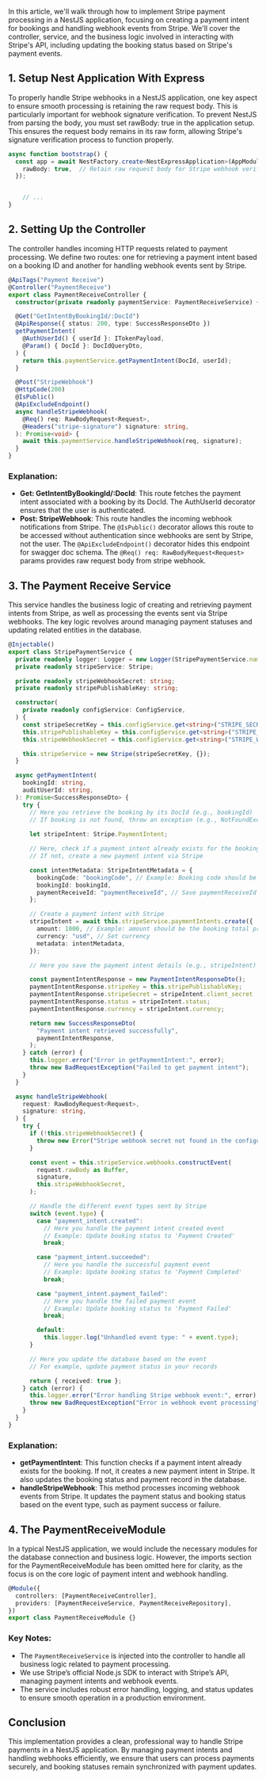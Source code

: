 In this article, we'll walk through how to implement Stripe payment processing in a NestJS application, focusing on creating a payment intent for bookings and handling webhook events from Stripe. We'll cover the controller, service, and the business logic involved in interacting with Stripe's API, including updating the booking status based on Stripe's payment events.

## 1. Setup Nest Application With Express

To properly handle Stripe webhooks in a NestJS application, one key aspect to ensure smooth processing is retaining the raw request body. This is particularly important for webhook signature verification. To prevent NestJS from parsing the body, you must set rawBody: true in the application setup. This ensures the request body remains in its raw form, allowing Stripe's signature verification process to function properly.

```typescript
async function bootstrap() {
  const app = await NestFactory.create<NestExpressApplication>(AppModule, {
    rawBody: true,  // Retain raw request body for Stripe webhook verification
  });


    // ...
}
```

## 2. Setting Up the Controller

The controller handles incoming HTTP requests related to payment processing. We define two routes: one for retrieving a payment intent based on a booking ID and another for handling webhook events sent by Stripe.

```typescript
@ApiTags("Payment Receive")
@Controller("PaymentReceive")
export class PaymentReceiveController {
  constructor(private readonly paymentService: PaymentReceiveService) {}

  @Get("GetIntentByBookingId/:DocId")
  @ApiResponse({ status: 200, type: SuccessResponseDto })
  getPaymentIntent(
    @AuthUserId() { userId }: ITokenPayload,
    @Param() { DocId }: DocIdQueryDto,
  ) {
    return this.paymentService.getPaymentIntent(DocId, userId);
  }

  @Post("StripeWebhook")
  @HttpCode(200)
  @IsPublic()
  @ApiExcludeEndpoint()
  async handleStripeWebhook(
    @Req() req: RawBodyRequest<Request>,
    @Headers("stripe-signature") signature: string,
  ): Promise<void> {
    await this.paymentService.handleStripeWebhook(req, signature);
  }
}
```

### Explanation:

- **Get: GetIntentByBookingId/:DocId**: This route fetches the payment intent associated with a booking by its DocId. The AuthUserId decorator ensures that the user is authenticated.
- **Post: StripeWebhook**: This route handles the incoming webhook notifications from Stripe. The `@IsPublic()` decorator allows this route to be accessed without authentication since webhooks are sent by Stripe, not the user. The `@ApiExcludeEndpoint()` decorator hides this endpoint for swagger doc schema. The `@Req() req: RawBodyRequest<Request>` params provides raw request body from stripe webhook.

## 3. The Payment Receive Service

This service handles the business logic of creating and retrieving payment intents from Stripe, as well as processing the events sent via Stripe webhooks. The key logic revolves around managing payment statuses and updating related entities in the database.

```typescript
@Injectable()
export class StripePaymentService {
  private readonly logger: Logger = new Logger(StripePaymentService.name);
  private readonly stripeService: Stripe;

  private readonly stripeWebhookSecret: string;
  private readonly stripePublishableKey: string;

  constructor(
    private readonly configService: ConfigService,
  ) {
    const stripeSecretKey = this.configService.get<string>("STRIPE_SECRET_KEY", "");
    this.stripePublishableKey = this.configService.get<string>("STRIPE_PUBLISHABLE_KEY", "");
    this.stripeWebhookSecret = this.configService.get<string>("STRIPE_WEBHOOK_SECRET", "");

    this.stripeService = new Stripe(stripeSecretKey, {});
  }

  async getPaymentIntent(
    bookingId: string,
    auditUserId: string,
  ): Promise<SuccessResponseDto> {
    try {
      // Here you retrieve the booking by its DocId (e.g., bookingId)
      // If booking is not found, throw an exception (e.g., NotFoundException)
      
      let stripeIntent: Stripe.PaymentIntent;

      // Here, check if a payment intent already exists for the booking
      // If not, create a new payment intent via Stripe

      const intentMetadata: StripeIntentMetadata = {
        bookingCode: "bookingCode", // Example: Booking code should be passed dynamically
        bookingId: bookingId,
        paymentReceiveId: "paymentReceiveId", // Save paymentReceiveId dynamically
      };

      // Create a payment intent with Stripe
      stripeIntent = await this.stripeService.paymentIntents.create({
        amount: 1000, // Example: amount should be the booking total price in cents
        currency: "usd", // Set currency
        metadata: intentMetadata,
      });

      // Here you save the payment intent details (e.g., stripeIntent) to your database

      const paymentIntentResponse = new PaymentIntentResponseDto();
      paymentIntentResponse.stripeKey = this.stripePublishableKey;
      paymentIntentResponse.stripeSecret = stripeIntent.client_secret || "";
      paymentIntentResponse.status = stripeIntent.status;
      paymentIntentResponse.currency = stripeIntent.currency;

      return new SuccessResponseDto(
        "Payment intent retrieved successfully",
        paymentIntentResponse,
      );
    } catch (error) {
      this.logger.error("Error in getPaymentIntent:", error);
      throw new BadRequestException("Failed to get payment intent");
    }
  }

  async handleStripeWebhook(
    request: RawBodyRequest<Request>,
    signature: string,
  ) {
    try {
      if (!this.stripeWebhookSecret) {
        throw new Error("Stripe webhook secret not found in the configuration.");
      }

      const event = this.stripeService.webhooks.constructEvent(
        request.rawBody as Buffer,
        signature,
        this.stripeWebhookSecret,
      );

      // Handle the different event types sent by Stripe
      switch (event.type) {
        case "payment_intent.created":
          // Here you handle the payment intent created event
          // Example: Update booking status to 'Payment Created'
          break;

        case "payment_intent.succeeded":
          // Here you handle the successful payment event
          // Example: Update booking status to 'Payment Completed'
          break;

        case "payment_intent.payment_failed":
          // Here you handle the failed payment event
          // Example: Update booking status to 'Payment Failed'
          break;

        default:
          this.logger.log("Unhandled event type: " + event.type);
      }

      // Here you update the database based on the event
      // For example, update payment status in your records

      return { received: true };
    } catch (error) {
      this.logger.error("Error handling Stripe webhook event:", error);
      throw new BadRequestException("Error in webhook event processing");
    }
  }
}
```

### Explanation:

- **getPaymentIntent**: This function checks if a payment intent already exists for the booking. If not, it creates a new payment intent in Stripe. It also updates the booking status and payment record in the database.
- **handleStripeWebhook**: This method processes incoming webhook events from Stripe. It updates the payment status and booking status based on the event type, such as payment success or failure.

## 4. The PaymentReceiveModule

In a typical NestJS application, we would include the necessary modules for the database connection and business logic. However, the imports section for the PaymentReceiveModule has been omitted here for clarity, as the focus is on the core logic of payment intent and webhook handling.

```typescript
@Module({
  controllers: [PaymentReceiveController],
  providers: [PaymentReceiveService, PaymentReceiveRepository],
})
export class PaymentReceiveModule {}
```

### Key Notes:

- The `PaymentReceiveService` is injected into the controller to handle all business logic related to payment processing.
- We use Stripe’s official Node.js SDK to interact with Stripe’s API, managing payment intents and webhook events.
- The service includes robust error handling, logging, and status updates to ensure smooth operation in a production environment.

## Conclusion

This implementation provides a clean, professional way to handle Stripe payments in a NestJS application. By managing payment intents and handling webhooks efficiently, we ensure that users can process payments securely, and booking statuses remain synchronized with payment updates.
